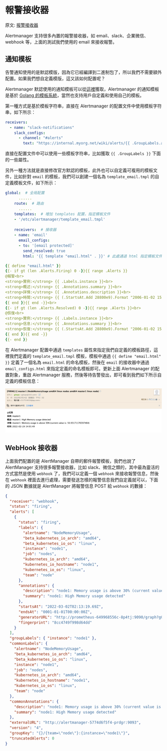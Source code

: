 # 報警接收器

原文: [报警接收器](https://p8s.io/docs/alertmanager/receiver/)

Alertmanager 支持很多內置的報警接收器，如 email、slack、企業微信、webhook 等，上面的測試我們使用的 email 來接收報警。

## 通知模板

告警通知使用的是默認模版，因為它已經編譯到二進制包了，所以我們不需要額外配置。如果我們想自定義模版，這又該如何配置呢？

Alertmanager 默認使用的通知模板可以從[這裡](https://github.com/prometheus/alertmanager/blob/master/template/default.tmpl)獲取，Alertmanager 的通知模板是基於 [Golang 的模板系統](https://golang.org/pkg/text/template)，當然也支持用戶自定義和使用自己的模板。

第一種方式是基於模板字符串，直接在 Alertmanager 的配置文件中使用模板字符串，如下所示：

```yaml title="alertmanager.yml"
receivers:
  - name: "slack-notifications"
    slack_configs:
      - channel: "#alerts"
        text: "https://internal.myorg.net/wiki/alerts/{{ .GroupLabels.app }}/{{ .GroupLabels.alertname }}"
```

直接在配置文件中可以使用一些模板字符串，比如獲取 `{{ .GroupLabels }}` 下面的一些屬性。

另外一種方法就是直接修改官方默認的模板，此外也可以自定義可複用的模板文件，比如針對 `email` 的模板，我們可以創建一個名為 `template_email.tmpl` 的自定義模板文件，如下所示：

```yaml title="alertmanager.yml"
global:  # 全局配置
      ......
    route:  # 路由
      ......
    templates:  # 增加 templates 配置，指定模板文件
    - '/etc/alertmanager/template_email.tmpl'

    receivers:  # 接收器
    - name: 'email'
      email_configs:
      - to: '[email protected]'
        send_resolved: true
        html: '{{ template "email.html" . }}' # 此處通過 html 指定模板文件中定義的 email.html 模板
```

```yaml title="template_email.tmpl"
{{ define "email.html" }}  
{{- if gt (len .Alerts.Firing) 0 -}}{{ range .Alerts }}
@報警<br>
<strong>實例:</strong> {{ .Labels.instance }}<br>
<strong>概述:</strong> {{ .Annotations.summary }}<br>
<strong>詳情:</strong> {{ .Annotations.description }}<br>
<strong>時間:</strong> {{ (.StartsAt.Add 28800e9).Format "2006-01-02 15:04:05" }}<br>
{{ end }}{{ end -}}<br>
{{- if gt (len .Alerts.Resolved) 0 -}}{{ range .Alerts }}<br>
@恢復<br>
<strong>實例:</strong> {{ .Labels.instance }}<br>
<strong>信息:</strong> {{ .Annotations.summary }}<br>
<strong>恢復:</strong> {{ (.StartsAt.Add 28800e9).Format "2006-01-02 15:04:05" }}<br>
{{ end }}{{ end -}}
{{- end }}
```

在 Alertmanager 配置中通過 `templates` 屬性來指定我們自定義的模板路徑，這裡我們定義的 `template_email.tmpl` 模板，模板中通過 `{{ define "email.html" }}` 定義了一個名為 `email.html` 的命名模板，然後在 `email` 的接收器中通過 `email_configs.html` 來指定定義的命名模板即可。更新上面 Alertmanager 的配置對象，重啟 Alertmanager 服務，然後等待告警發出，即可看到我們如下所示自定義的模板信息：

![](./assets/custom-alert-template.png)

## WebHook 接收器

上面我們配置的是 AlertManager 自帶的郵件報警模板，我們也說了 AlertManager 支持很多報警接收器，比如 slack、微信之類的，其中最為靈活的方式當然是使用 `webhook` 了，我們可以定義一個 `webhook` 來接收報警信息，然後在 `webhook` 裡面去進行處理，需要發送怎樣的報警信息我們自定義就可以，下面的 JSON 數據就是 AlertManager 將報警信息 POST 給 `webhook` 的數據：

```json
{
  "receiver": "webhook",
  "status": "firing",
  "alerts": [
    {
      "status": "firing",
      "labels": {
        "alertname": "NodeMemoryUsage",
        "beta_kubernetes_io_arch": "amd64",
        "beta_kubernetes_io_os": "linux",
        "instance": "node1",
        "job": "nodes",
        "kubernetes_io_arch": "amd64",
        "kubernetes_io_hostname": "node1",
        "kubernetes_io_os": "linux",
        "team": "node"
      },
      "annotations": {
        "description": "node1: Memory usage is above 30% (current value is: 42.097619438581596)",
        "summary": "node1: High Memory usage detected"
      },
      "startsAt": "2022-03-02T02:13:19.69Z",
      "endsAt": "0001-01-01T00:00:00Z",
      "generatorURL": "http://prometheus-649968556c-8p4tj:9090/graph?g0.expr=%28node_memory_MemTotal_bytes+-+%28node_memory_MemFree_bytes+%2B+node_memory_Buffers_bytes+%2B+node_memory_Cached_bytes%29%29+%2F+node_memory_MemTotal_bytes+%2A+100+%3E+30\u0026g0.tab=1",
      "fingerprint": "8cc4749f998d64dd"
    }
  ],
  "groupLabels": { "instance": "node1" },
  "commonLabels": {
    "alertname": "NodeMemoryUsage",
    "beta_kubernetes_io_arch": "amd64",
    "beta_kubernetes_io_os": "linux",
    "instance": "node1",
    "job": "nodes",
    "kubernetes_io_arch": "amd64",
    "kubernetes_io_hostname": "node1",
    "kubernetes_io_os": "linux",
    "team": "node"
  },
  "commonAnnotations": {
    "description": "node1: Memory usage is above 30% (current value is: 42.097619438581596)",
    "summary": "node1: High Memory usage detected"
  },
  "externalURL": "http://alertmanager-5774d6f5f4-prdgr:9093",
  "version": "4",
  "groupKey": "{}/{team=\"node\"}:{instance=\"node1\"}",
  "truncatedAlerts": 0
}
```

